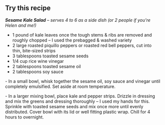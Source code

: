 ## Try this recipe

<p><em><strong>Sesame Kale Salad</strong> – serves 4 to 6 as a side dish (or 2 people if you're Helen and me!)</em></p>
<ul>
<li>1 pound of kale leaves once the tough stems &amp; ribs are removed and roughly chopped – I used the prebagged &amp; washed variety</li>
<li>2 large roasted piquillo peppers or roasted red bell peppers, cut into thin, bite-sized strips</li>
<li>3 tablespoons toasted sesame seeds</li>
<li>1/4 cup rice wine vinegar</li>
<li>2 tablespoons toasted sesame oil</li>
<li>2 tablespoons soy sauce</li>
</ul>
<p>- In a small bowl, whisk together the sesame oil, soy sauce and vinegar until completely emulsified. Set aside at room temperature.</p>
<p>- In a larger mixing bowl, place kale and pepper strips. Drizzle in dressing and mix the greens and dressing thoroughly – I used my hands for this. Sprinkle with toasted sesame seeds and mix once more until evenly distributed. Cover bowl with its lid or well fitting plastic wrap. Chill for 4 hours to overnight. </p>

